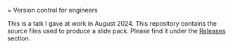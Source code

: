 = Version control for engineers

This is a talk I gave at work in August 2024. This repository contains the source files used to produce a slide pack. Please find it under the [Releases][r] section.

[r]: https://github.com/ckunte/git-talk/releases "Download the slidepack"
